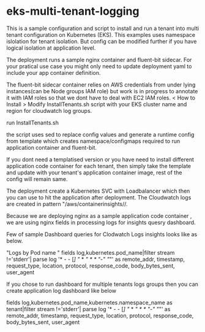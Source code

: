 # eks-multi-tenant-logging
This is a sample configuration and script to install and run a tenant into multi tenant configuration on Kubernetes (EKS). This examples uses namespace islolation for tenant isolation. But config can be modified further if you have logical isolation at application level.

The deployment runs a sample nginx container and fluent-bit sidecar. For your pratical use case you might only need to update deployment yaml to include your app container definition.

The fluent-bit sidecar container relies on AWS credentials from under lying instances(can be Node groups IAM role) but work is in progress to annotate it with IAM roles so that we dont have to deal with EC2 IAM roles.
< How to Install >
Modify InstallTenants.sh script with your EKS cluster name and region for cloudwatch log groups.

run InstallTenants.sh <tenant-name>
 
the script uses sed to replace config values and generate a runtime config from template which creates namespace/configmaps required to run application container and fluent-bit.
  
If you dont need a templatised version or you have need to install different application code container for each tenant, then simply take the template and update with your tenant's application container image, rest of the config will remain same.
  
The deployment create a Kubernetes SVC with Loadbalancer which then you can use to hit the application after deployment. The Cloudwatch logs are created in pattern "/aws/containerinsights/<CLUSTER-NAME>/<yourChosenAppName><tenant-name>.
  
  Because we are deploying nginx as a sample application code container , we are using nginx fields in processing logs for insights quesry dashboard.
  
Few of sample Dashboard queries for Clodwatch Logs insights looks like as below.
  
  "Logs by Pod name "
  fields log,kubernetes.pod_name|filter  stream !='stderr'|  parse log '* - - [*] "* * *" * * "-" "*"' as remote_addr, timestamp, request_type, location, protocol, response_code, body_bytes_sent, user_agent 

  If you chose to run dashboard for multiple tenants logs groups then you can create application log dashboard like below 
  
  fields log,kubernetes.pod_name,kubernetes.namespace_name as tenant|filter  stream !='stderr'|  parse log '* - - [*] "* * *" * * "-" "*"' as remote_addr, timestamp, request_type, location, protocol, response_code, body_bytes_sent, user_agent 


